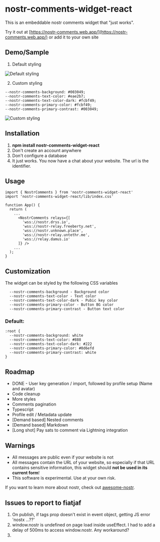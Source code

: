 # nostr-comments-widget-react

This is an embeddable nostr comments widget that "just works".

Try it out at [https://nostr-comments.web.app/](https://nostr-comments.web.app/) or add it to your own site

## Demo/Sample
1. Default styling

![Default styling](demo/nostr-sample-screen-01.png)

2. Custom styling
```
--nostr-comments-background: #003049;
--nostr-comments-text-color: #eae2b7;
--nostr-comments-text-color-dark: #fcbf49;
--nostr-comments-primary-color: #fcbf49;
--nostr-comments-primary-contrast: #003049;
```
![Custom styling](demo/nostr-sample-screen-02.png)

## Installation

1. **npm install nostr-comments-widget-react**
2. Don't create an account anywhere
3. Don't configure a database
4. It just works. You now have a chat about your website. The url is the identifier.

## Usage
```
import { NostrComments } from 'nostr-comments-widget-react'
import 'nostr-comments-widget-react/lib/index.css'

function App() {
  return (
    ...
      <NostrComments relays={[
        'wss://nostr.drss.io',
        'wss://nostr-relay.freeberty.net',
        'wss://nostr.unknown.place',
        'wss://nostr-relay.untethr.me',
        'wss://relay.damus.io'
      ]} />
    ...
  );
}
```

## Customization
The widget can be styled by the following CSS variables
```
  --nostr-comments-background - Background color
  --nostr-comments-text-color - Text color
  --nostr-comments-text-color-dark - Pubic key color
  --nostr-comments-primary-color - Button BG color
  --nostr-comments-primary-contrast - Button text color
```

### Default:
```
:root {
  --nostr-comments-background: white
  --nostr-comments-text-color: #888
  --nostr-comments-text-color-dark: #222
  --nostr-comments-primary-color: #0d6efd
  --nostr-comments-primary-contrast: white
}
```
  
## Roadmap
 - DONE - User key generation / import, followed by profile setup (Name and avatar)
 - Code cleanup
 - More styles
 - Comments pagination
 - Typescript
 - Profile edit / Metadata update 
 - [Demand based] Nested comments
 - [Demand based] Markdown
 - [Long shot] Pay sats to comment via Lightning integration

## Warnings
* All messages are public even if your website is not
* All messages contain the URL of your website, so especially if that URL contains sensitive information, this widget should **not be used in its current form**!
* This software is experimental. Use at your own risk.

If you want to learn more about nostr, check out [awesome-nostr](https://github.com/aljazceru/awesome-nostr).


## Issues to report to fiatjaf
1. On publish, if tags prop doesn't exist in event object, getting JS error 'nostx ...??'
2. window.nostr is undefined on page load inside useEffect. I had to add a delay of 500ms to access window.nostr. Any workaround?
3. 
